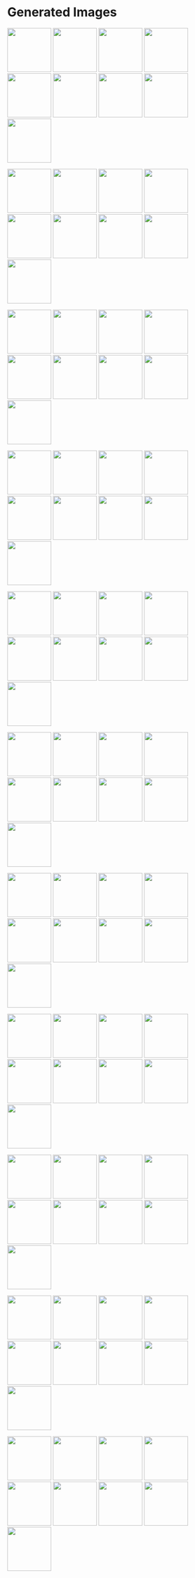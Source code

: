 # Generated Images



<img src="2025_11_01_01.webp" width="100"/> <img src="2025_11_01_02.webp" width="100"/> <img src="2025_11_01_03.webp" width="100"/> <img src="2025_11_01_04.webp" width="100"/> <img src="2025_11_01_05.webp" width="100"/> <img src="2025_11_01_06.webp" width="100"/> <img src="2025_11_01_07.webp" width="100"/> <img src="2025_11_01_08.webp" width="100"/> <img src="2025_11_01_09.webp" width="100"/>

<img src="2025_11_01_10.webp" width="100"/> <img src="2025_11_01_11.webp" width="100"/> <img src="2025_11_01_12.webp" width="100"/> <img src="2025_11_01_13.webp" width="100"/> <img src="2025_11_01_14.webp" width="100"/> <img src="2025_11_01_15.webp" width="100"/> <img src="2025_11_01_16.webp" width="100"/> <img src="2025_11_01_17.webp" width="100"/> <img src="2025_11_01_18.webp" width="100"/>

<img src="2025_11_01_19.webp" width="100"/> <img src="2025_11_01_20.webp" width="100"/> <img src="2025_11_01_21.webp" width="100"/> <img src="2025_11_01_22.webp" width="100"/> <img src="2025_11_01_23.webp" width="100"/> <img src="2025_11_01_24.webp" width="100"/> <img src="2025_11_01_25.webp" width="100"/> <img src="2025_11_01_26.webp" width="100"/> <img src="2025_11_01_27.webp" width="100"/>

<img src="2025_11_01_28.webp" width="100"/> <img src="2025_11_01_29.webp" width="100"/> <img src="2025_11_01_30.webp" width="100"/> <img src="2025_11_01_31.webp" width="100"/> <img src="2025_11_01_32.webp" width="100"/> <img src="2025_11_01_33.webp" width="100"/> <img src="2025_11_01_34.webp" width="100"/> <img src="2025_11_01_35.webp" width="100"/> <img src="2025_11_01_36.webp" width="100"/>

<img src="2025_11_01_37.webp" width="100"/> <img src="2025_11_01_38.webp" width="100"/> <img src="2025_11_01_39.webp" width="100"/> <img src="2025_11_01_40.webp" width="100"/> <img src="2025_11_01_41.webp" width="100"/> <img src="2025_11_01_42.webp" width="100"/> <img src="2025_11_01_43.webp" width="100"/> <img src="2025_11_01_44.webp" width="100"/> <img src="2025_11_01_45.webp" width="100"/>

<img src="2025_11_01_46.webp" width="100"/> <img src="2025_11_01_47.webp" width="100"/> <img src="2025_11_01_48.webp" width="100"/> <img src="2025_11_01_49.webp" width="100"/> <img src="2025_11_01_50.webp" width="100"/> <img src="2025_11_01_51.webp" width="100"/> <img src="2025_11_01_52.webp" width="100"/> <img src="2025_11_01_53.webp" width="100"/> <img src="2025_11_01_54.webp" width="100"/>

<img src="2025_11_01_55.webp" width="100"/> <img src="2025_11_01_56.webp" width="100"/> <img src="2025_11_01_57.webp" width="100"/> <img src="2025_11_01_58.webp" width="100"/> <img src="2025_11_01_59.webp" width="100"/> <img src="2025_11_01_60.webp" width="100"/> <img src="2025_11_01_61.webp" width="100"/> <img src="2025_11_01_62.webp" width="100"/> <img src="2025_11_01_63.webp" width="100"/>

<img src="2025_11_01_64.webp" width="100"/> <img src="2025_11_01_65.webp" width="100"/> <img src="2025_11_01_66.webp" width="100"/> <img src="2025_11_01_67.webp" width="100"/> <img src="2025_11_01_68.webp" width="100"/> <img src="2025_11_01_69.webp" width="100"/> <img src="2025_11_01_70.webp" width="100"/> <img src="2025_11_01_71.webp" width="100"/> <img src="2025_11_01_72.webp" width="100"/>

<img src="2025_11_01_73.webp" width="100"/> <img src="2025_11_01_74.webp" width="100"/> <img src="2025_11_01_75.webp" width="100"/> <img src="2025_11_01_76.webp" width="100"/> <img src="2025_11_01_77.webp" width="100"/> <img src="2025_11_01_78.webp" width="100"/> <img src="2025_11_01_79.webp" width="100"/> <img src="2025_11_01_80.webp" width="100"/> <img src="2025_11_01_81.webp" width="100"/>

<img src="2025_11_01_82.webp" width="100"/> <img src="2025_11_01_83.webp" width="100"/> <img src="2025_11_01_84.webp" width="100"/> <img src="2025_11_01_85.webp" width="100"/> <img src="2025_11_01_86.webp" width="100"/> <img src="2025_11_01_87.webp" width="100"/> <img src="2025_11_01_88.webp" width="100"/> <img src="2025_11_01_89.webp" width="100"/> <img src="2025_11_01_90.webp" width="100"/>

<img src="2025_11_01_91.webp" width="100"/> <img src="2025_11_01_92.webp" width="100"/> <img src="2025_11_01_93.webp" width="100"/> <img src="2025_11_01_94.webp" width="100"/> <img src="2025_11_01_95.webp" width="100"/> <img src="2025_11_01_96.webp" width="100"/> <img src="2025_11_01_97.webp" width="100"/> <img src="2025_11_01_98.webp" width="100"/> <img src="2025_11_01_99.webp" width="100"/>